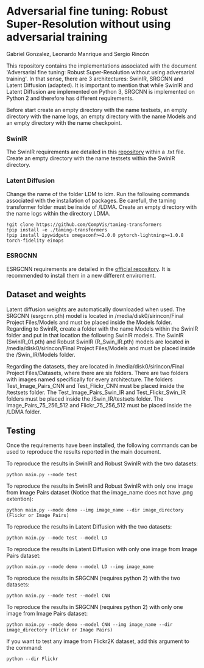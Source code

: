 # Adversarial fine tuning: Robust Super-Resolution without using adversarial training

Gabriel Gonzalez, Leonardo Manrique and Sergio Rincón


This repository contains the implementations associated with the document 'Adversarial fine tuning: Robust Super-Resolution without using adversarial training'. In that sense, there are 3 architectures: SwinIR, SRGCNN and Latent Diffusion (adapted). It is important to mention that while SwinIR and Latent Diffusion are implemented on Python 3, SRGCNN is implemented on Python 2 and therefore has different requirements. 

Before start create an empty directory with the name testsets, an empty directory with the name logs, an empty directory with the name Models and an empty directory with the name checkpoint. 

### SwinIR
The SwinIR requirements are detailed in this [repository](https://github.com/cszn/KAIR) within a .txt file. Create an empty directory with the name testsets within the SwinIR directory.


### Latent Diffusion
Change the name of the folder LDM to ldm. Run the following commands associated with the installation of packages. Be carefull, the taming transformer folder must be inside of /LDMA. Create an empty directory with the name logs within the directory LDMA.
```
!git clone https://github.com/CompVis/taming-transformers
!pip install -e ./taming-transformers
!pip install ipywidgets omegaconf>=2.0.0 pytorch-lightning>=1.0.8 torch-fidelity einops
```
### ESRGCNN
ESRGCNN requirements are detailed in the [official repository](https://github.com/hellloxiaotian/ESRGCNN). It is recommended to install them
in a new different enviroment. 

## Dataset and weights
Latent diffusion weights are automatically downloaded when used. The SRGCNN (esrgcnn.pth) model is located in /media/disk0/sirincon/Final Project Files/Models and must be placed inside the Models folder. Regarding to SwinIR, create a folder with the name Models within the SwinIR folder and put in that location the following SwinIR models.  The SwinIR (SwinIR_01.pth) and Robust SwinIR (R_Swin_IR.pth) models are located in /media/disk0/sirincon/Final Project Files/Models and must be placed inside the /Swin_IR/Models folder.

Regarding the datasets, they are located in /media/disk0/sirincon/Final Project Files/Datasets, where there are six folders. There are two folders with images named specifically for every architecture. The folders Test_Image_Pairs_CNN and Test_Flickr_CNN must be placed inside the /testsets folder. The Test_Image_Pairs_Swin_IR and Test_Flickr_Swin_IR folders must be placed inside the /Swin_IR/testsets folder. The Image_Pairs_75_256_512 and Flickr_75_256_512 must be placed inside the /LDMA folder.

## Testing

Once the requirements have been installed, the following commands can be used to reproduce the results reported in the main document.

To reproduce the results in SwinIR and Robust SwinIR with the two datasets:
```
python main.py --mode test
```

To reproduce the results in SwinIR and Robust SwinIR with only one image from Image Pairs dataset (Notice that the image_name does not have .png extention):
```
python main.py --mode demo --img image_name --dir image_directory (Flickr or Image Pairs)
```

To reproduce the results in Latent Diffusion with the two datasets:
```
python main.py --mode test --model LD
```

To reproduce the results in Latent Diffusion with only one image from Image Pairs dataset:
```
python main.py --mode demo --model LD --img image_name
```

To reproduce the results in SRGCNN (requires python 2) with the two datasets:
```
python main.py --mode test --model CNN
```

To reproduce the results in SRGCNN (requires python 2) with only one image from Image Pairs dataset:
```
python main.py --mode demo --model CNN --img image_name --dir image_directory (Flickr or Image Pairs)
```
If you want to test any image from Flickr2K dataset, add this argument to the command:
```
python --dir Flickr
```

